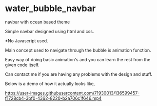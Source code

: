 # water_bubble_navbar
navbar with ocean based theme

Simple navbar designed using html and css.

*No Javascript used.

Main concept used to navigate through the bubble is animation function.

Easy way of doing basic animation's and you can learn the rest from the given code itself.

Can contact me if you are having any problems with the design and stuff.

Below is a demo of how it actually looks like,





https://user-images.githubusercontent.com/71930013/136599457-f1728cb4-3bf0-4362-8220-b2a706c1f646.mp4

